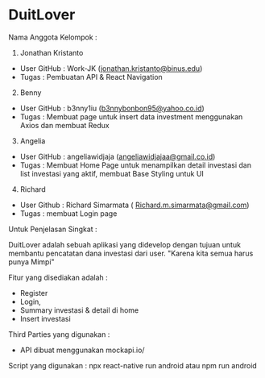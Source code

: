 # DuitLover

Nama Anggota Kelompok :
1. Jonathan Kristanto
- User GitHub : Work-JK (jonathan.kristanto@binus.edu)
- Tugas : Pembuatan API & React Navigation

2. Benny
- User GitHub : b3nny1iu (b3nnybonbon95@yahoo.co.id)
- Tugas : Membuat page untuk insert data investment menggunakan Axios dan membuat Redux

3. Angelia
- User GitHub : angeliawidjaja (angeliawidjajaa@gmail.co.id)
- Tugas : Membuat Home Page untuk menampilkan detail investasi dan list investasi yang aktif, membuat Base Styling untuk UI

4. Richard
- User Github : Richard Simarmata ( Richard.m.simarmata@gmail.com)
- Tugas : membuat Login page


Untuk Penjelasan Singkat :

DuitLover adalah sebuah aplikasi yang didevelop dengan tujuan untuk membantu pencatatan dana investasi dari user. 
"Karena kita semua harus punya Mimpi"

Fitur yang disediakan adalah :
- Register
- Login, 
- Summary investasi & detail di home
- Insert investasi

Third Parties yang digunakan :
- API dibuat menggunakan mockapi.io/

Script yang digunakan : 
npx react-native run android atau 
npm run android
